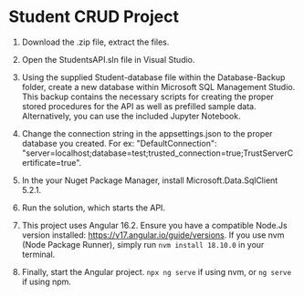 # Student CRUD Project

1. Download the .zip file, extract the files. 

2. Open the StudentsAPI.sln file in Visual Studio.

3. Using the supplied Student-database file within the Database-Backup folder, create a new database within Microsoft SQL Management Studio. This backup contains the necessary scripts for creating the proper stored procedures for the API as well as prefilled sample data. Alternatively, you can use the included Jupyter Notebook.

4. Change the connection string in the appsettings.json to the proper database you created. For ex: 
"DefaultConnection": "server=localhost;database=test;trusted_connection=true;TrustServerCertificate=true".

5. In the your Nuget Package Manager, install Microsoft.Data.SqlClient 5.2.1.

6. Run the solution, which starts the API.

7. This project uses Angular 16.2. Ensure you have a compatible Node.Js version installed: https://v17.angular.io/guide/versions. If you use nvm (Node Package Runner), simply run ``nvm install 18.10.0`` in your terminal.

8. Finally, start the Angular project. ``npx ng serve`` if using nvm, or ``ng serve`` if using npm.
